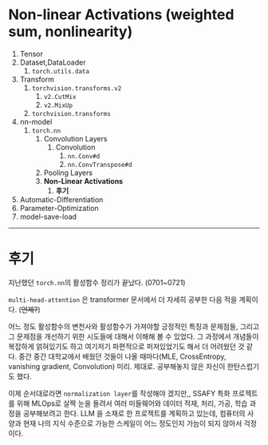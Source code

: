 # Non-linear Activations (weighted sum, nonlinearity)

1. Tensor
2. Dataset,DataLoader
   1. `torch.utils.data`
3. Transform
   1. `torchvision.transforms.v2`
      1. `v2.CutMix`
      2. `v2.MixUp`
   2. `torchvision.transforms`
4. nn-model
   1. `torch.nn`
      1. Convolution Layers
         1. Convolution
            1. `nn.Conv#d`
            2. `nn.ConvTranspose#d`
      2. Pooling Layers
      3. **Non-Linear Activations**
         1. **후기**
5. Automatic-Differentiation
6. Parameter-Optimization
7. model-save-load

---

# 후기

지난했던 `torch.nn`의 활성함수 정리가 끝났다. (0701~0721)

`multi-head-attention` 은 transformer 문서에서 더 자세히 공부한 다음 적을 계획이다. (~~언제?~~)

어느 정도 활성함수의 변천사와 활성함수가 가져야할 긍정적인 특징과 문제점들, 그리고 그 문제점을 개선하기 위한 시도들에 대해서 이해해 볼 수 있었다. 그 과정에서 개념들이 복잡하게 얽혀있기도 하고 여기저기 파편적으로 퍼져있었기도 해서 더 어려웠던 것 같다. 중간 중간 대학교에서 배웠던 것들이 나올 때마다(MLE, CrossEntropy, vanishing gradient, Convolution) 미리. 제대로. 공부해놓지 않은 자신이 한탄스럽기도 했다.

이제 순서대로라면 `normalization layer`를 작성해야 겠지만,, SSAFY 특화 프로젝트를 위해 MLOps로 살짝 눈을 돌려서 여러 미들웨어와 데이터 적재, 처리, 가공, 학습 과정을 공부해보려고 한다. LLM 을 소재로 한 프로젝트를 계획하고 있는데, 컴퓨터의 사양과 현재 나의 지식 수준으로 가능한 스케일이 어느 정도인지 가늠이 되지 않아서 걱정이다.
